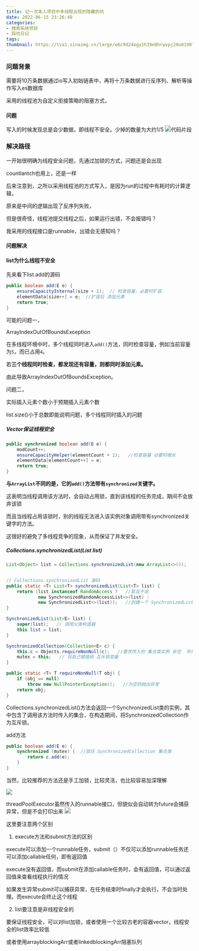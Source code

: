 ```yaml
---
title: 记一次本人项目中多线程出现的隐藏的坑
date: 2022-06-15 23:26:48
categories:
- 搜索系统项目
- 踩坑日记
tags:
thumbnail: https://tva1.sinaimg.cn/large/e6c9d24egy1h39e0hrwvpj20u01907fk.jpg
---
```


### 问题背景
需要将10万条数据通过io写入初始链表中，再将十万条数据进行反序列、解析等操作写入es数据库

采用的线程池为自定义拒接策略的阻塞方式，

#### 问题
写入的时候发现总是会少数据，即线程不安全。少掉的数量为大约1/5
![代码片段](https://tva1.sinaimg.cn/large/e6c9d24egy1h39dgkk04tj20n40dt75s.jpg)
### 解决路径
一开始很明确为线程安全问题，先通过加锁的方式，问题还是会出现

countlantch也用上，还是一样

后来注意到，之所以采用线程池的方式写入，是因为run的过程中有耗时的计算逻辑，

原来是中间的逻辑出现了反序列失败，

但是很奇怪，线程池提交线程之后，如果运行出错，不会报错吗？

我采用的线程接口是runnable，出错会无感知吗？

#### 问题解决

#### list为什么线程不安全

先来看下list.add的源码

```java
public boolean add(E e) {
    ensureCapacityInternal(size + 1);  // 检查容量，必要时扩容
    elementData[size++] = e;  //扩容后 添加元素
    return true;
}

```

可能的问题一，

ArrayIndexOutOfBoundsException

在多线程环境中时，多个线程同时进入`add()`方法，同时检查容量，例如当前容量为`5`，而已占用`4`。

若**三个线程同时检查，都发现还有容量，则都同时添加元素。**

由此导致ArrayIndexOutOfBoundsException。

 问题二，

实际插入元素个数小于预期插入元素个数

list.size()小于总数即能说明问题，多个线程同时插入的问题

##### Vector保证线程安全

```java
public synchronized boolean add(E e) {
    modCount++;
    ensureCapacityHelper(elementCount + 1);   //检查容量 必要时增长
    elementData[elementCount++] = e;
    return true;
}

```

**与`ArrayList`不同的是，它的`add()`方法带有`synchronized`关键字。**

这表明当线程调用该方法时，会自动占用锁，直到该线程的任务完成，期间不会放弃该锁

而且当线程占用该锁时，别的线程无法进入该实例对象调用带有synchronized关键字的方法。

这很好的避免了多线程竞争的现象，从而保证了并发安全。

##### Collections.synchronizedList(List<T> list)

```java
List<Object> list = Collections.synchronizedList(new ArrayList<>());


// Collections.synchronizedList 源码
public static <T> List<T> synchronizedList(List<T> list) { 
    return (list instanceof RandomAccess ?   //暂且不说
            new SynchronizedRandomAccessList<>(list) :
            new SynchronizedList<>(list));   //创建一个 SynchronizedList 实例
}

SynchronizedList(List<E> list) {
    super(list);   // 调用父类构造器
    this.list = list;
}

SynchronizedCollection(Collection<E> c) {
    this.c = Objects.requireNonNull(c);   //要求传入的 集合类实例 非空  并将这个集合赋值给 c 变量
    mutex = this;   // 将自己赋值给 互斥锁变量
}

public static <T> T requireNonNull(T obj) {
    if (obj == null)
        throw new NullPointerException();   //为空则抛出异常
    return obj;
}

```

Collections.synchronizedList()方法会返回一个SynchronizedList类的实例，其中包含了调用该方法时传入的集合，在构造期间，将SynchronizedCollection作为互斥锁。

add方法

```java
public boolean add(E e) {
    synchronized (mutex) {  //锁住 SynchronizedCollection 集合类
        return c.add(e);
    }
}

```





当然，比较推荐的方法还是手工加锁，比较灵活，也比较容易加深理解

![](https://tva1.sinaimg.cn/large/e6c9d24egy1h39gugx4azj20p90eumyv.jpg)



threadPoolExecutor虽然传入的runnable接口，但貌似会自动转为future会捕获异常，但是不会打印出来
![](https://tva1.sinaimg.cn/large/e6c9d24egy1h39dihidz1j20tu0ieta8.jpg)

这里要注意两个区别
1. execute方法和submit方法的区别

execute可以添加一个runnable任务，submit（）不仅可以添加runnable任务还可以添加callable任何，即有返回值

execute没有返回值，而submit在添加callable任务时，会有返回值，可以通过返回值来查看线程执行的情况

如果发生异常submit可以捕获异常，在任务结束时finally才会执行，不会当时处理。而execute会终止这个线程

2. list要注意是非线程安全的

要保证线程安全，可以对list加锁，或者使用一个比较古老的容器vector，线程安全的list效率比较低

或者使用arrayblockingArr或者linkedblockingArr阻塞队列

